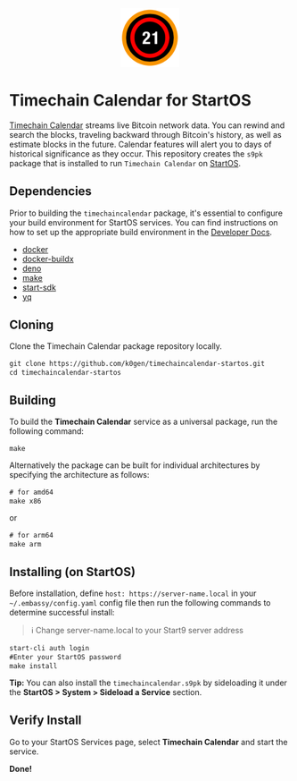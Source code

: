 <p align="center">
  <img src="icon.png" alt="Project Logo" width="21%">
</p>

# Timechain Calendar for StartOS

[Timechain Calendar](https://timechaincalendar.com) streams live Bitcoin network data. You can rewind and search the blocks, traveling backward through Bitcoin's history, as well as estimate blocks in the future. Calendar features will alert you to days of historical significance as they occur. This repository creates the `s9pk` package that is installed to run `Timechain Calendar` on [StartOS](https://github.com/Start9Labs/start-os/).

## Dependencies

Prior to building the `timechaincalendar` package, it's essential to configure your build environment for StartOS services. You can find instructions on how to set up the appropriate build environment in the [Developer Docs](https://docs.start9.com/latest/developer-docs/packaging).

- [docker](https://docs.docker.com/get-docker)
- [docker-buildx](https://docs.docker.com/buildx/working-with-buildx/)
- [deno](https://deno.land/)
- [make](https://www.gnu.org/software/make/)
- [start-sdk](https://github.com/Start9Labs/start-os/tree/sdk/core)
- [yq](https://mikefarah.gitbook.io/yq)

## Cloning

Clone the Timechain Calendar package repository locally.

```
git clone https://github.com/k0gen/timechaincalendar-startos.git
cd timechaincalendar-startos
```

## Building

To build the **Timechain Calendar** service as a universal package, run the following command:

```
make
```

Alternatively the package can be built for individual architectures by specifying the architecture as follows:

```
# for amd64
make x86
```
or
```
# for arm64
make arm
```

## Installing (on StartOS)

Before installation, define `host: https://server-name.local` in your `~/.embassy/config.yaml` config file then run the following commands to determine successful install:

> :information_source: Change server-name.local to your Start9 server address

```
start-cli auth login
#Enter your StartOS password
make install
```

**Tip:** You can also install the `timechaincalendar.s9pk` by sideloading it under the **StartOS > System > Sideload a Service** section.

## Verify Install

Go to your StartOS Services page, select **Timechain Calendar** and start the service.

**Done!**